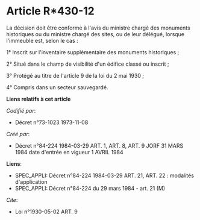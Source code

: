 # Article R*430-12

La décision doit être conforme à l'avis du ministre chargé des monuments historiques ou du ministre chargé des sites, ou de
leur délégué, lorsque l'immeuble est, selon le cas :

1° Inscrit sur l'inventaire supplémentaire des monuments historiques ;

2° Situé dans le champ de visibilité d'un édifice classé ou inscrit ;

3° Protégé au titre de l'article 9 de la loi du 2 mai 1930 ;

4° Compris dans un secteur sauvegardé.

**Liens relatifs à cet article**

_Codifié par_:

  - Décret n°73-1023 1973-11-08

_Créé par_:

  - Décret n°84-224 1984-03-29 ART. 1, ART. 8, ART. 9 JORF 31 MARS 1984 date d'entrée en vigueur 1 AVRIL 1984

**Liens**:

  - SPEC_APPLI: Décret n°84-224 1984-03-29 ART. 21, ART. 22 : modalités d'application
  - SPEC_APPLI: Décret n°84-224 du 29 mars 1984 - art. 21 (M)

_Cite_:

  - Loi n°1930-05-02 ART. 9
